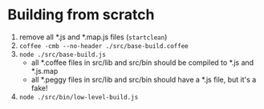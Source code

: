 Building from scratch
=====================

1. remove all *.js and *.map.js files (`startclean`)
2. `coffee -cmb --no-header ./src/base-build.coffee`
3. `node ./src/base-build.js`
	- all *.coffee files in src/lib and src/bin
		should be compiled to *.js and *.js.map
	- all *.peggy files in src/lib and src/bin
		should have a *.js file, but it's a fake!
4. `node ./src/bin/low-level-build.js`
